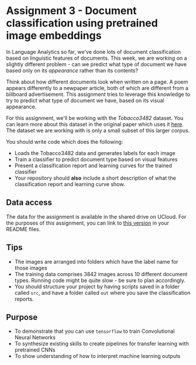 # Assignment 3 - Document classification using pretrained image embeddings

In Language Analytics so far, we've done lots of document classification based on linguistic features of documents. This week, we are working on a slightly different problem - can we predict what type of document we have based only on its *appearance* rather than its contents?

Think about how different documents look when written on a page. A poem appears differently to a newpaper article, both of which are different from a billboard advertisement. This assignment tries to leverage this knowledge to try to predict what type of document we have, based on its visual appearance.

For this assignment, we'll be working with the *Tobacco3482* dataset. You can learn more about this dataset in the original paper which uses it [here](https://dl.acm.org/doi/pdf/10.1145/1148170.1148307). The dataset we are working with is only a small subset of this larger corpus.

You should write code which does the following:

- Loads the Tobacco3482 data and generates labels for each image
- Train a classifier to predict document type based on visual features
- Present a classification report and learning curves for the trained classifier
- Your repository should **also** include a short description of what the classification report and learning curve show.

## Data access

The data for the assignment is available in the shared drive on UCloud. For the purposes of this assignment, you can link to [this version](https://www.kaggle.com/datasets/patrickaudriaz/tobacco3482jpg?resource=download) in your README files.


## Tips
- The images are arranged into folders which have the label name for those images
- The training data comprises 3842 images across 10 different document types. Running code might be quite slow - be sure to plan accordingly.
- You should structure your project by having scripts saved in a folder called ```src```, and have a folder called ```out``` where you save the classification reports.

## Purpose

- To demonstrate that you can use ```tensorflow``` to train Convolutional Neural Networks
- To synthesize existing skills to create pipelines for transfer learning with pretrained CNNs
- To show understanding of how to interpret machine learning outputs